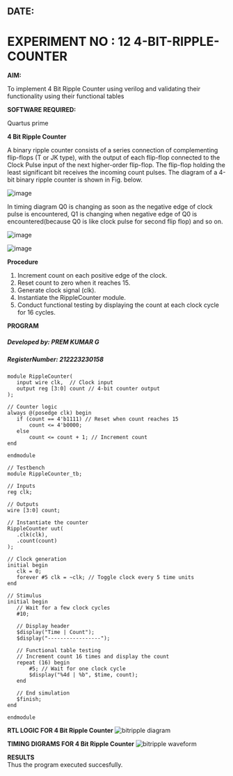 ## DATE:
#  EXPERIMENT NO : 12 4-BIT-RIPPLE-COUNTER

**AIM:**

To implement  4 Bit Ripple Counter using verilog and validating their functionality using their functional tables

**SOFTWARE REQUIRED:**

Quartus prime


**4 Bit Ripple Counter**

A binary ripple counter consists of a series connection of complementing flip-flops (T or JK type), with the output of each flip-flop connected to the Clock Pulse input of the next higher-order flip-flop. The flip-flop holding the least significant bit receives the incoming count pulses. The diagram of a 4-bit binary ripple counter is shown in Fig. below.

![image](https://github.com/naavaneetha/4-BIT-RIPPLE-COUNTER/assets/154305477/cb4b74d4-31ab-4359-95d0-d22e67daba13)

In timing diagram Q0 is changing as soon as the negative edge of clock pulse is encountered, Q1 is changing when negative edge of Q0 is encountered(because Q0 is like clock pulse for second flip flop) and so on.

![image](https://github.com/naavaneetha/4-BIT-RIPPLE-COUNTER/assets/154305477/a573a7d6-014e-4e54-93e6-e2ac9530960b)

![image](https://github.com/naavaneetha/4-BIT-RIPPLE-COUNTER/assets/154305477/85e1958a-2fc1-49bb-9a9f-d58ccbf3663c)

**Procedure**
1. Increment count on each positive edge of the clock.
2. Reset count to zero when it reaches 15.
3. Generate clock signal (clk).
4. Instantiate the RippleCounter module.
5. Conduct functional testing by displaying the count at each clock cycle for 16 cycles.  


**PROGRAM**
##### Developed by: PREM KUMAR G
##### RegisterNumber: 212223230158  
 ```
module RippleCounter(
    input wire clk,  // Clock input
    output reg [3:0] count // 4-bit counter output
);

// Counter logic
always @(posedge clk) begin
    if (count == 4'b1111) // Reset when count reaches 15
        count <= 4'b0000;
    else
        count <= count + 1; // Increment count
end

endmodule

// Testbench
module RippleCounter_tb;

// Inputs
reg clk;

// Outputs
wire [3:0] count;

// Instantiate the counter
RippleCounter uut(
    .clk(clk),
    .count(count)
);

// Clock generation
initial begin
    clk = 0;
    forever #5 clk = ~clk; // Toggle clock every 5 time units
end

// Stimulus
initial begin
    // Wait for a few clock cycles
    #10;
    
    // Display header
    $display("Time | Count");
    $display("-----------------");
    
    // Functional table testing
    // Increment count 16 times and display the count
    repeat (16) begin
        #5; // Wait for one clock cycle
        $display("%4d | %b", $time, count);
    end
    
    // End simulation
    $finish;
end

endmodule
```


**RTL LOGIC FOR 4 Bit Ripple Counter**
![bitripple  diagram](https://github.com/ARCHANAT1305/4-BIT-RIPPLE-COUNTER/assets/145975189/bb799b35-431b-464f-a115-a4ea82fd8d48)



**TIMING DIGRAMS FOR 4 Bit Ripple Counter**
![bitripple waveform](https://github.com/ARCHANAT1305/4-BIT-RIPPLE-COUNTER/assets/145975189/4db60c27-e213-4670-9e8a-151fdbef205b)

**RESULTS**    
Thus the program executed succesfully.

